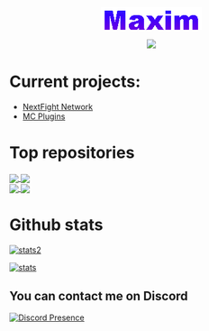 <p align="center">
  <a href="https://github.com/JavaDevMC">
    <img src="https://github.com/JavaDevMC/images/blob/main/199138068-s0a7b7b75-a024-4f00-803f-30a19c5d1b2d.png?raw=true" alt="Maxim" /></a>
</p>

<p align="center">
  <a href="https://github.com/JavaDevMC">
    <img src="https://readme-typing-svg.demolab.com/?lines=Hi%20;%20I%20like%20Java :D;Join%20nextfight.net :)&font=Arial%20Code&center=true&width=440&height=45&color=6a00e4&vCenter=true&pause=1100&size=25" /></a>
</p>

# Current projects:
- [NextFight Network](https://discord.gg/ZXvGT8uMD3)
- [MC Plugins](https://www.spigotmc.org/resources/authors/1620695/)

# Top repositories

<a href="https://github.com/JavaDevMC/SimpleLobby">
  <img align="center" src="https://denvercoder1-github-readme-stats.vercel.app/api/pin/?username=JavaDevMC&repo=SimpleLobby&theme=react&bg_color=1F222E&title_color=F85D7F&hide_border=true&icon_color=F8D866&show_icons=true" />
</a>
<a href="https://github.com/JavaDevMC/Advanced-IP-Logger">
  <img align="center" src="https://denvercoder1-github-readme-stats.vercel.app/api/pin/?username=JavaDevMC&repo=Advanced-IP-Logger&theme=react&bg_color=1F222E&title_color=F85D7F&hide_border=true&icon_color=F8D866&show_icons=true" />
</a>
<br>
<a href="https://github.com/JavaDevMC/RandomMOTD">
  <img align="center" src="https://denvercoder1-github-readme-stats.vercel.app/api/pin/?username=JavaDevMC&repo=RandomMOTD&theme=react&bg_color=1F222E&title_color=F85D7F&hide_border=true&icon_color=F8D866&show_icons=true" />
</a>
<a href="https://github.com/JavaDevMC/SimpleMobRide">
  <img align="center" src="https://denvercoder1-github-readme-stats.vercel.app/api/pin/?username=JavaDevMC&repo=SimpleMobRide&theme=react&bg_color=1F222E&title_color=F85D7F&hide_border=true&icon_color=F8D866&show_icons=true" />
</a>

# Github stats
<p align="left">
  <a href="https://github.com/JavaDevMC">
    <img src="https://github-readme-stats.vercel.app/api/top-langs/?username=JavaDevMC&layout=compact&theme=radical&show_icons=true" alt="stats2" /></a>
</p>
<p align="left">
  <a href="https://github.com/JavaDevMC">
    <img src="https://github-readme-stats.vercel.app/api?username=JavaDevMC&theme=radical&show_icons=true&layout=compact&hide=contribs,prs" alt="stats" /></a>
</p>

## You can contact me on Discord
[![Discord Presence](https://lanyard.cnrad.dev/api/759334613335670805)](https://discord.com/users/759334613335670805)

